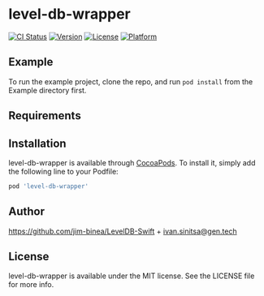 # level-db-wrapper

[![CI Status](https://img.shields.io/travis/ivan-genesis/level-db-wrapper.svg?style=flat)](https://travis-ci.org/ivan-genesis/level-db-wrapper)
[![Version](https://img.shields.io/cocoapods/v/level-db-wrapper.svg?style=flat)](https://cocoapods.org/pods/level-db-wrapper)
[![License](https://img.shields.io/cocoapods/l/level-db-wrapper.svg?style=flat)](https://cocoapods.org/pods/level-db-wrapper)
[![Platform](https://img.shields.io/cocoapods/p/level-db-wrapper.svg?style=flat)](https://cocoapods.org/pods/level-db-wrapper)

## Example

To run the example project, clone the repo, and run `pod install` from the Example directory first.

## Requirements

## Installation

level-db-wrapper is available through [CocoaPods](https://cocoapods.org). To install
it, simply add the following line to your Podfile:

```ruby
pod 'level-db-wrapper'
```

## Author

https://github.com/jim-binea/LevelDB-Swift + ivan.sinitsa@gen.tech

## License

level-db-wrapper is available under the MIT license. See the LICENSE file for more info.

